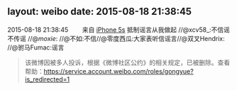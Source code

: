 layout: weibo
date: 2015-08-18 21:38:45
---
2015-08-18 21:38:45  &nbsp;&nbsp;&nbsp;&nbsp;&nbsp;&nbsp; 来自 <a href="sinaweibo://customweibosource" rel="nofollow">iPhone 5s</a>
抵制谣言从我做起 //@xcv58_:不信谣不传谣 //@_moxie_: //@不如:不信//@零度西瓜:大家表听信谣言//@双叉Hendrix: //@驸马Fumac:谣言
>  该微博因被多人投诉，根据《微博社区公约》的相关规定，已被删除。查看帮助：https://service.account.weibo.com/roles/gongyue?is_redirected=1
